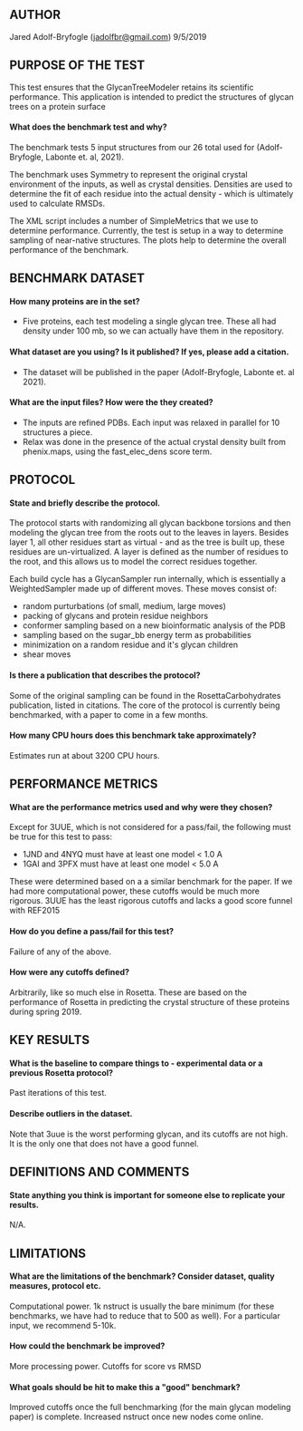 ## AUTHOR
Jared Adolf-Bryfogle (jadolfbr@gmail.com) 9/5/2019

## PURPOSE OF THE TEST

This test ensures that the GlycanTreeModeler retains its scientific performance. This application is intended to predict the structures of glycan trees on a protein surface
 
#### What does the benchmark test and why?

The benchmark tests 5 input structures from our 26 total used for (Adolf-Bryfogle, Labonte et. al, 2021). 

The benchmark uses Symmetry to represent the original crystal environment of the inputs, as well as crystal densities.
Densities are used to determine the fit of each residue into the actual density -  which is ultimately used to calculate RMSDs.

The XML script includes a number of SimpleMetrics that we use to determine performance.
Currently, the test is setup in a way to determine sampling of near-native structures. 
The plots help to determine the overall performance of the benchmark.


## BENCHMARK DATASET

#### How many proteins are in the set?

-  Five proteins, each test modeling a single glycan tree. These all had density under 100 mb, so we can actually have them in the repository. 

#### What dataset are you using? Is it published? If yes, please add a citation.

-  The dataset will be published in the paper (Adolf-Bryfogle, Labonte et. al 2021).

#### What are the input files? How were the they created?

-  The inputs are refined PDBs. Each input was relaxed in parallel for 10 structures a piece. 
 -  Relax was done in the presence of the actual crystal density built from phenix.maps, using the fast_elec_dens score term. 

## PROTOCOL
#### State and briefly describe the protocol.

The protocol starts with randomizing all glycan backbone torsions and then modeling the glycan tree from the roots out to the leaves in layers. 
Besides layer 1, all other residues start as virtual - and as the tree is built up, these residues are un-virtualized. 
A layer is defined as the number of residues to the root, and this allows us to model the correct residues together. 

Each build cycle has a GlycanSampler run internally, which is essentially a WeightedSampler made up of different moves.
These moves consist of:
 -  random purturbations (of small, medium, large moves)
 -  packing of glycans and protein residue neighbors
 -  conformer sampling based on a new bioinformatic analysis of the PDB
 -  sampling based on the sugar_bb energy term as probabilities
 -  minimization on a random residue and it's glycan children
 -  shear moves
 
#### Is there a publication that describes the protocol?

Some of the original sampling can be found in the RosettaCarbohydrates publication, listed in citations. 
The core of the protocol is currently being benchmarked, with a paper to come in a few months. 

#### How many CPU hours does this benchmark take approximately?

Estimates run at about 3200 CPU hours. 

## PERFORMANCE METRICS

#### What are the performance metrics used and why were they chosen?

Except for 3UUE, which is not considered for a pass/fail, the following must be true for this test to pass:
 -  1JND and 4NYQ must have at least one model < 1.0 A
 -  1GAI and 3PFX must have at least one model < 5.0 A

These were determined based on a a similar benchmark for the paper. If we had more computational power, these cutoffs would be 
 much more rigorous. 3UUE has the least rigorous cutoffs and lacks a good score funnel with REF2015
 
#### How do you define a pass/fail for this test?

Failure of any of the above.

#### How were any cutoffs defined?

Arbitrarily, like so much else in Rosetta. These are based on the performance of Rosetta in predicting the crystal structure
of these proteins during spring 2019.

## KEY RESULTS

#### What is the baseline to compare things to -  experimental data or a previous Rosetta protocol?

Past iterations of this test.

#### Describe outliers in the dataset. 

Note that 3uue is the worst performing glycan, and its cutoffs are not high. It is the only one that does not have a good funnel. 

## DEFINITIONS AND COMMENTS

#### State anything you think is important for someone else to replicate your results. 

N/A.

## LIMITATIONS

#### What are the limitations of the benchmark? Consider dataset, quality measures, protocol etc.

Computational power. 1k nstruct is usually the bare minimum (for these benchmarks, we have had to reduce that to 500 as well). 
For a particular input, we recommend 5-10k.

#### How could the benchmark be improved?

More processing power. Cutoffs for score vs RMSD

#### What goals should be hit to make this a "good" benchmark?

Improved cutoffs once the full benchmarking (for the main glycan modeling paper) is complete.
Increased nstruct once new nodes come online.

